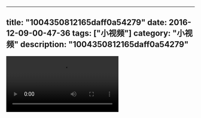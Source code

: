 
---
title: "1004350812165daff0a54279"
date: 2016-12-09-00-47-36
tags: ["小视频"]
category: "小视频"
description: "1004350812165daff0a54279"
---
<video src="http://ohtsqip0g.bkt.clouddn.com/1004350812165daff0a54279.mp4" controls="controls"></video>
